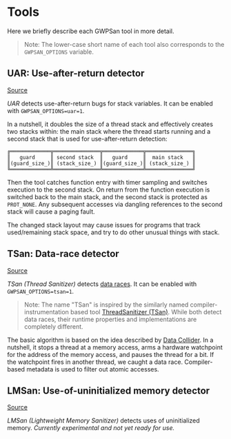 # Tools

Here we briefly describe each GWPSan tool in more detail.

> Note: The lower-case short name of each tool also corresponds to the
> `GWPSAN_OPTIONS` variable.

## UAR: Use-after-return detector

[Source](https://github.com/google/gwpsan/blob/main/gwpsan/uar/uar.cpp)

*UAR* detects use-after-return bugs for stack variables. It can be enabled with
`GWPSAN_OPTIONS=uar=1`.

In a nutshell, it doubles the size of a thread stack and effectively creates
two stacks within: the main stack where the thread starts running and a second
stack that is used for use-after-return detection:

```
╔═════════════╦═══════════════╦═════════════╦═══════════════╗
║   guard     ║ second stack  ║   guard     ║  main stack   ║
║(guard_size_)║ (stack_size_) ║(guard_size_)║ (stack_size_) ║
╚═════════════╩═══════════════╩═════════════╩═══════════════╝
```

Then the tool catches function entry with timer sampling and switches execution
to the second stack. On return from the function execution is switched back to
the main stack, and the second stack is protected as `PROT_NONE`. Any
subsequent accesses via dangling references to the second stack will cause a
paging fault.

The changed stack layout may cause issues for programs that track
used/remaining stack space, and try to do other unusual things with stack.

## TSan: Data-race detector

[Source](https://github.com/google/gwpsan/blob/main/gwpsan/tsan/tsan.cpp)

*TSan (Thread Sanitizer)* detects [data
races](https://en.cppreference.com/w/cpp/language/multithread#Data_races). It
can be enabled with `GWPSAN_OPTIONS=tsan=1`.

> Note: The name "TSan" is inspired by the similarly named
> compiler-instrumentation based tool [ThreadSanitizer
> (TSan)](https://clang.llvm.org/docs/ThreadSanitizer.html). While both detect
> data races, their runtime properties and implementations are completely
> different.

The basic algorithm is based on the idea described by [Data
Collider](https://www.usenix.org/legacy/event/osdi10/tech/full_papers/Erickson.pdf).
In a nutshell, it stops a thread at a memory access, arms a hardware watchpoint
for the address of the memory access, and pauses the thread for a bit. If the
watchpoint fires in another thread, we caught a data race. Compiler-based
metadata is used to filter out atomic accesses.

## LMSan: Use-of-uninitialized memory detector

[Source](https://github.com/google/gwpsan/blob/main/gwpsan/lmsan/lmsan.cpp)

*LMSan (Lightweight Memory Sanitizer)* detects uses of uninitialized memory.
*Currently experimental and not yet ready for use.*
